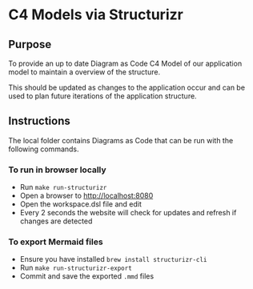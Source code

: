 # C4 Models via Structurizr

## Purpose

To provide an up to date Diagram as Code C4 Model of our application model to maintain a overview of the structure.

This should be updated as changes to the application occur and can be used to plan future iterations of the application structure.

## Instructions

The local folder contains Diagrams as Code that can be run with the following commands.

### To run in browser locally

- Run `make run-structurizr`
- Open a browser to [http://localhost:8080](http://localhost:8080)
- Open the workspace.dsl file and edit
- Every 2 seconds the website will check for updates and refresh if changes are detected

### To export Mermaid files

- Ensure you have installed `brew install structurizr-cli`
- Run `make run-structurizr-export`
- Commit and save the exported `.mmd` files
